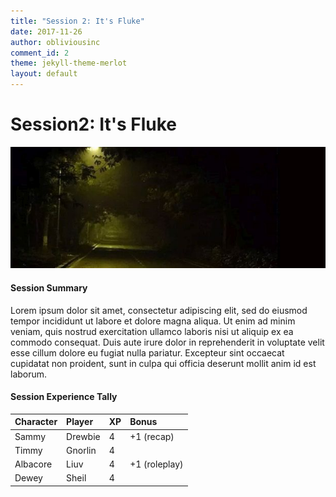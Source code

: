 ```yaml
---
title: "Session 2: It's Fluke"
date: 2017-11-26
author: obliviousinc
comment_id: 2
theme: jekyll-theme-merlot
layout: default
---
```


# Session2: It's Fluke

![Archer](/assets/img/hdr/archer.jpg)

#### Session Summary

Lorem ipsum dolor sit amet, consectetur adipiscing elit, sed do eiusmod tempor incididunt ut labore et dolore magna aliqua. Ut enim ad minim veniam, quis nostrud exercitation ullamco laboris nisi ut aliquip ex ea commodo consequat. Duis aute irure dolor in reprehenderit in voluptate velit esse cillum dolore eu fugiat nulla pariatur. Excepteur sint occaecat cupidatat non proident, sunt in culpa qui officia deserunt mollit anim id est laborum.

#### Session Experience Tally

| Character | Player  | XP  | Bonus         |
|:--------- |:------- |:--- |:------------- |
| Sammy     | Drewbie | 4   | +1 (recap)    |
| Timmy     | Gnorlin | 4   |               |
| Albacore  | Liuv    | 4   | +1 (roleplay) |
| Dewey     | Sheil   | 4   |               |